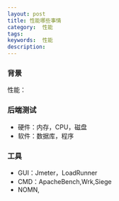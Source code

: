 ```yaml
---
layout: post
title: 性能哪些事情
category:  性能
tags:  
keywords:  性能
description:
---
```


### 背景
性能：


### 后端测试
- 硬件：内存，CPU，磁盘
- 软件：数据库，程序

### 工具
- GUI：Jmeter，LoadRunner
- CMD：ApacheBench,Wrk,Siege
- NOMN,

